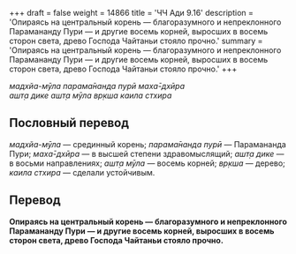 +++
draft = false
weight = 14866
title = 'ЧЧ Ади 9.16'
description = 'Опираясь на центральный корень — благоразумного и непреклонного Парамананду Пури — и другие восемь корней, выросших в восемь сторон света, древо Господа Чайтаньи стояло прочно.'
summary = 'Опираясь на центральный корень — благоразумного и непреклонного Парамананду Пури — и другие восемь корней, выросших в восемь сторон света, древо Господа Чайтаньи стояло прочно.'
+++

_мадхйа-мӯла парама̄нанда пурӣ маха̄-дхӣра  
ашт̣а дике ашт̣а мӯла вр̣кша каила стхира_

## Пословный перевод

_мадхйа_\-_мӯла_ — срединный корень; _парама̄нанда_ _пурӣ_ — Парамананда Пури; _маха̄_\-_дхӣра_ — в высшей степени здравомыслящий; _ашт̣а_ _дике_ — в восьми направлениях; _ашт̣а_ _мӯла_ — восемь корней; _вр̣кша_ — дерево; _каила_ _стхира_ — сделали устойчивым.

## Перевод

**Опираясь на центральный корень — благоразумного и непреклонного Парамананду Пури — и другие восемь корней, выросших в восемь сторон света, древо Господа Чайтаньи стояло прочно.**
